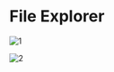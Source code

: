 # File Explorer

![1](https://github.com/hickee032/WPF/assets/114325862/ff80d24b-c55c-4f53-9e7c-a6663d5008ef)

![2](https://github.com/hickee032/WPF/assets/114325862/aba94de3-cc68-43fb-be88-acaf41c70d50)
